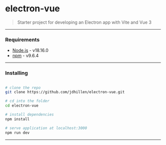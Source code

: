 # electron-vue

> Starter project for developing an Electron app with Vite and Vue 3

---

### Requirements

- [Node.js](https://nodejs.org/en/) - v18.16.0
- [npm](https://www.npmjs.com/) - v9.6.4

---

### Installing

```bash

# clone the repo
git clone https://github.com/jdhillen/electron-vue.git

# cd into the folder
cd electron-vue

# install dependencies
npm install

# serve application at localhost:3000
npm run dev
```

---
